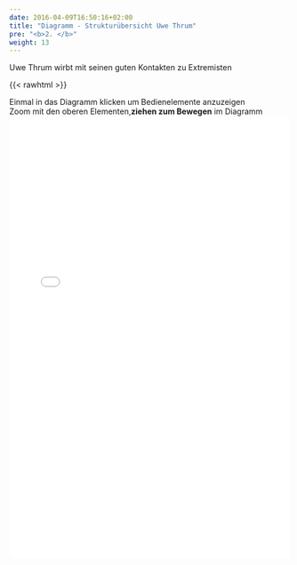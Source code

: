 ```yaml
---
date: 2016-04-09T16:50:16+02:00
title: "Diagramm - Strukturübersicht Uwe Thrum"
pre: "<b>2. </b>"
weight: 13
---
```


Uwe Thrum wirbt mit seinen guten Kontakten zu Extremisten

{{< rawhtml >}}

  <p class="speshal-fancy-custom">
    Einmal in das Diagramm klicken um Bedienelemente anzuzeigen<br>Zoom mit den oberen Elementen,<strong>ziehen zum Bewegen</strong> im Diagramm
<iframe frameborder="0" style="width:100%;height:795px;" src="/mindmap.html"><br>

  </p>
  
  

{{< /rawhtml >}}


